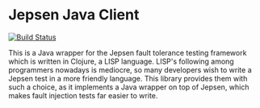 # Jepsen Java Client

[![Build Status](https://travis-ci.com/ConcurrencyPractitioner/jepsen-java-client.svg?branch=master)](https://travis-ci.com/ConcurrencyPractitioner/jepsen-java-client)

This is a Java wrapper for the Jepsen fault tolerance testing framework which is written in Clojure, a LISP language. LISP's following among programmers nowadays is mediocre, so many developers wish to write a Jepsen test in a more friendly language. This library provides them with such a choice, as it implements a Java wrapper on top of Jepsen, which makes fault injection tests far easier to write.
